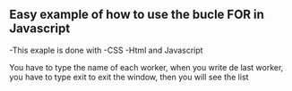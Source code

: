 ## Easy example of how to use the bucle FOR in Javascript

-This exaple is done with
-CSS
-Html
and Javascript

You have to type the name of each worker, when you write de last worker, you have to
type exit to exit the window, then you will see the list


